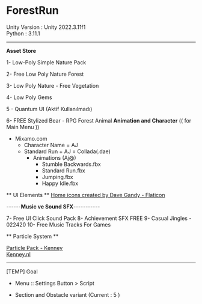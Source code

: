 # ForestRun

Unity Version : Unity 2022.3.11f1
<br>
Python : 3.11.1



---------------------------------------------------------------------------------------------------------------------------------------------

**Asset Store** 

1- Low-Poly Simple Nature Pack

2- Free Low Poly Nature Forest

3- Low Poly Nature - Free Vegetation

4- Low Poly Gems

5 - Quantum UI (Aktif Kullanılmadı)

6- FREE Stylized Bear - RPG Forest Animal **Animation and Character** (( for Main Menu ))




- Mixamo.com
  - Character Name = AJ
  - Standard Run + AJ = Collada(.dae)
    - Animations (Aj@)
      - Stumble Backwards.fbx
      - Standard Run.fbx
      - Jumping.fbx
      - Happy Idle.fbx

** UI Elements **
<a href="https://www.flaticon.com/free-icons/home" title="home icons">Home icons created by Dave Gandy - Flaticon</a>






------**Music ve Sound SFX**-----------

7- Free UI Click Sound Pack
8- Achievement SFX FREE
9- Casual Jingles - 022420
10- Free Music Tracks For Games 





** Particle System ** 

<a href="https://kenney.nl/assets/particle-pack">Particle Pack - Kenney</a>
<br>
<a href="https://kenney.nl/">Kenney.nl</a>





---------------------------------------------------------------------------------------------------------------------------------------------




[TEMP] Goal

- Menu :: Settings Button > Script

  
* Section and Obstacle variant (Current : 5 )
